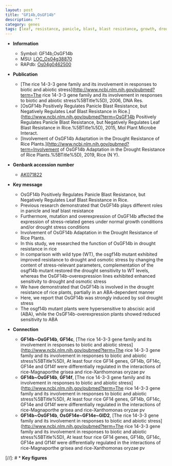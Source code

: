 ```yaml
---
layout: post
title: "GF14b,OsGF14b"
description: ""
category: genes
tags: [leaf, resistance, panicle, blast, blast resistance, growth, drought, stress, abscisic acid, ABA, drought stress, drought resistance, drought sensitivity, drought stress ]
---
```


* **Information**  
    + Symbol: GF14b,OsGF14b  
    + MSU: [LOC_Os04g38870](http://rice.plantbiology.msu.edu/cgi-bin/ORF_infopage.cgi?orf=LOC_Os04g38870)  
    + RAPdb: [Os04g0462500](http://rapdb.dna.affrc.go.jp/viewer/gbrowse_details/irgsp1?name=Os04g0462500)  

* **Publication**  
    + [The rice 14-3-3 gene family and its involvement in responses to biotic and abiotic stress](http://www.ncbi.nlm.nih.gov/pubmed?term=The rice 14-3-3 gene family and its involvement in responses to biotic and abiotic stress%5BTitle%5D), 2006, DNA Res.
    + [OsGF14b Positively Regulates Panicle Blast Resistance, but Negatively Regulates Leaf Blast Resistance in Rice.](http://www.ncbi.nlm.nih.gov/pubmed?term=OsGF14b Positively Regulates Panicle Blast Resistance, but Negatively Regulates Leaf Blast Resistance in Rice.%5BTitle%5D), 2015, Mol Plant Microbe Interact.
    + [Involvement of OsGF14b Adaptation in the Drought Resistance of Rice Plants.](http://www.ncbi.nlm.nih.gov/pubmed?term=Involvement of OsGF14b Adaptation in the Drought Resistance of Rice Plants.%5BTitle%5D), 2019, Rice (N Y).

* **Genbank accession number**  
    + [AK071822](http://www.ncbi.nlm.nih.gov/nuccore/AK071822)

* **Key message**  
    + OsGF14b Positively Regulates Panicle Blast Resistance, but Negatively Regulates Leaf Blast Resistance in Rice.
    + Previous research demonstrated that OsGF14b plays different roles in panicle and leaf blast resistance
    + Furthermore, mutation and overexpression of OsGF14b affected the expression of stress-related genes under normal growth conditions and/or drought stress conditions
    + Involvement of OsGF14b Adaptation in the Drought Resistance of Rice Plants.
    + In this study, we researched the function of OsGF14b in drought resistance in rice
    + In comparison with wild type (WT), the osgf14b mutant exhibited improved resistance to drought and osmotic stress by changing the content of stress-relevant parameters, complementation of the osgf14b mutant restored the drought sensitivity to WT levels, whereas the OsGF14b-overexpression lines exhibited enhanced sensitivity to drought and osmotic stress
    + We have demonstrated that OsGF14b is involved in the drought resistance of rice plants, partially in an ABA-dependent manner
    + Here, we report that OsGF14b was strongly induced by soil drought stress
    + The osgf14b mutant plants were hypersensitive to abscisic acid (ABA), while the OsGF14b-overexpression plants showed reduced sensitivity to ABA

* **Connection**  
    + __GF14b~OsGF14b__, __GF14c__, [The rice 14-3-3 gene family and its involvement in responses to biotic and abiotic stress](http://www.ncbi.nlm.nih.gov/pubmed?term=The rice 14-3-3 gene family and its involvement in responses to biotic and abiotic stress%5BTitle%5D), At least four rice GF14 genes, GF14b, GF14c, GF14e and Gf14f were differentially regulated in the interactions of rice-Magnaporthe grisea and rice-Xanthomonas oryzae pv
    + __GF14b~OsGF14b__, __GF14f__, [The rice 14-3-3 gene family and its involvement in responses to biotic and abiotic stress](http://www.ncbi.nlm.nih.gov/pubmed?term=The rice 14-3-3 gene family and its involvement in responses to biotic and abiotic stress%5BTitle%5D), At least four rice GF14 genes, GF14b, GF14c, GF14e and Gf14f were differentially regulated in the interactions of rice-Magnaporthe grisea and rice-Xanthomonas oryzae pv
    + __GF14b~OsGF14b__, __OsGF14e~GF14e~GID2__, [The rice 14-3-3 gene family and its involvement in responses to biotic and abiotic stress](http://www.ncbi.nlm.nih.gov/pubmed?term=The rice 14-3-3 gene family and its involvement in responses to biotic and abiotic stress%5BTitle%5D), At least four rice GF14 genes, GF14b, GF14c, GF14e and Gf14f were differentially regulated in the interactions of rice-Magnaporthe grisea and rice-Xanthomonas oryzae pv

[//]: # * **Key figures**  


